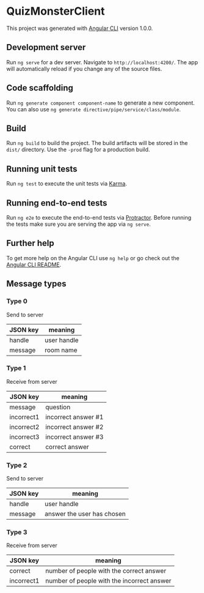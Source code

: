 # QuizMonsterClient

This project was generated with [Angular CLI](https://github.com/angular/angular-cli) version 1.0.0.

## Development server

Run `ng serve` for a dev server. Navigate to `http://localhost:4200/`. The app will automatically reload if you change any of the source files.

## Code scaffolding

Run `ng generate component component-name` to generate a new component. You can also use `ng generate directive/pipe/service/class/module`.

## Build

Run `ng build` to build the project. The build artifacts will be stored in the `dist/` directory. Use the `-prod` flag for a production build.

## Running unit tests

Run `ng test` to execute the unit tests via [Karma](https://karma-runner.github.io).

## Running end-to-end tests

Run `ng e2e` to execute the end-to-end tests via [Protractor](http://www.protractortest.org/).
Before running the tests make sure you are serving the app via `ng serve`.

## Further help

To get more help on the Angular CLI use `ng help` or go check out the [Angular CLI README](https://github.com/angular/angular-cli/blob/master/README.md).

## Message types

### Type 0

Send to server

| JSON key | meaning |
|----------|---------|
| handle | user handle |
| message | room name |

### Type 1

Receive from server

| JSON key | meaning |
|----------|---------|
| message | question |
| incorrect1 | incorrect answer #1 |
| incorrect2 | incorrect answer #2 |
| incorrect3 | incorrect answer #3 |
| correct | correct answer |

### Type 2

Send to server

| JSON key | meaning |
|----------|---------|
| handle | user handle |
| message | answer the user has chosen |

### Type 3

Receive from server

| JSON key | meaning |
|----------|---------|
| correct | number of people with the correct answer |
| incorrect1 | number of people with the incorrect answer |

